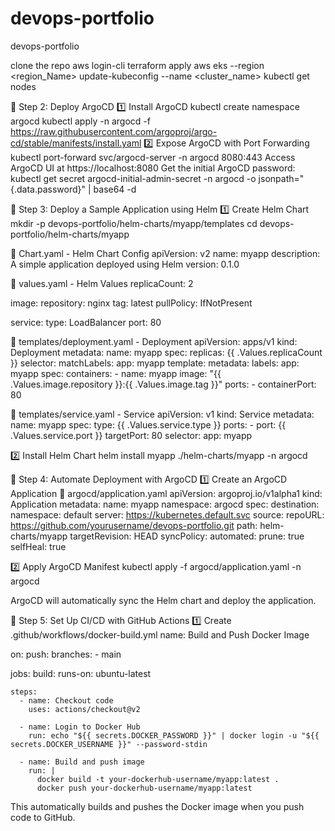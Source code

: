 # devops-portfolio
devops-portfolio

clone the repo
aws login-cli
terraform apply
aws eks --region <region_Name> update-kubeconfig --name <cluster_name>
kubectl get nodes

📌 Step 2: Deploy ArgoCD
1️⃣ Install ArgoCD
kubectl create namespace argocd
kubectl apply -n argocd -f https://raw.githubusercontent.com/argoproj/argo-cd/stable/manifests/install.yaml
2️⃣ Expose ArgoCD with Port Forwarding
kubectl port-forward svc/argocd-server -n argocd 8080:443
Access ArgoCD UI at https://localhost:8080
Get the initial ArgoCD password:
kubectl get secret argocd-initial-admin-secret -n argocd -o jsonpath="{.data.password}" | base64 -d

📌 Step 3: Deploy a Sample Application using Helm
1️⃣ Create Helm Chart
mkdir -p devops-portfolio/helm-charts/myapp/templates
cd devops-portfolio/helm-charts/myapp

🔹 Chart.yaml - Helm Chart Config
apiVersion: v2
name: myapp
description: A simple application deployed using Helm
version: 0.1.0

🔹 values.yaml - Helm Values
replicaCount: 2

image:
  repository: nginx
  tag: latest
  pullPolicy: IfNotPresent

service:
  type: LoadBalancer
  port: 80
  
🔹 templates/deployment.yaml - Deployment
apiVersion: apps/v1
kind: Deployment
metadata:
  name: myapp
spec:
  replicas: {{ .Values.replicaCount }}
  selector:
    matchLabels:
      app: myapp
  template:
    metadata:
      labels:
        app: myapp
    spec:
      containers:
        - name: myapp
          image: "{{ .Values.image.repository }}:{{ .Values.image.tag }}"
          ports:
            - containerPort: 80
            
🔹 templates/service.yaml - Service
apiVersion: v1
kind: Service
metadata:
  name: myapp
spec:
  type: {{ .Values.service.type }}
  ports:
    - port: {{ .Values.service.port }}
      targetPort: 80
  selector:
    app: myapp
    
2️⃣ Install Helm Chart
helm install myapp ./helm-charts/myapp -n argocd

📌 Step 4: Automate Deployment with ArgoCD
1️⃣ Create an ArgoCD Application
🔹 argocd/application.yaml
apiVersion: argoproj.io/v1alpha1
kind: Application
metadata:
  name: myapp
  namespace: argocd
spec:
  destination:
    namespace: default
    server: https://kubernetes.default.svc
  source:
    repoURL: https://github.com/yourusername/devops-portfolio.git
    path: helm-charts/myapp
    targetRevision: HEAD
  syncPolicy:
    automated:
      prune: true
      selfHeal: true
      
2️⃣ Apply ArgoCD Manifest
kubectl apply -f argocd/application.yaml -n argocd

ArgoCD will automatically sync the Helm chart and deploy the application.

📌 Step 5: Set Up CI/CD with GitHub Actions
1️⃣ Create .github/workflows/docker-build.yml
name: Build and Push Docker Image

on:
  push:
    branches:
      - main

jobs:
  build:
    runs-on: ubuntu-latest

    steps:
      - name: Checkout code
        uses: actions/checkout@v2

      - name: Login to Docker Hub
        run: echo "${{ secrets.DOCKER_PASSWORD }}" | docker login -u "${{ secrets.DOCKER_USERNAME }}" --password-stdin

      - name: Build and push image
        run: |
          docker build -t your-dockerhub-username/myapp:latest .
          docker push your-dockerhub-username/myapp:latest
This automatically builds and pushes the Docker image when you push code to GitHub.
